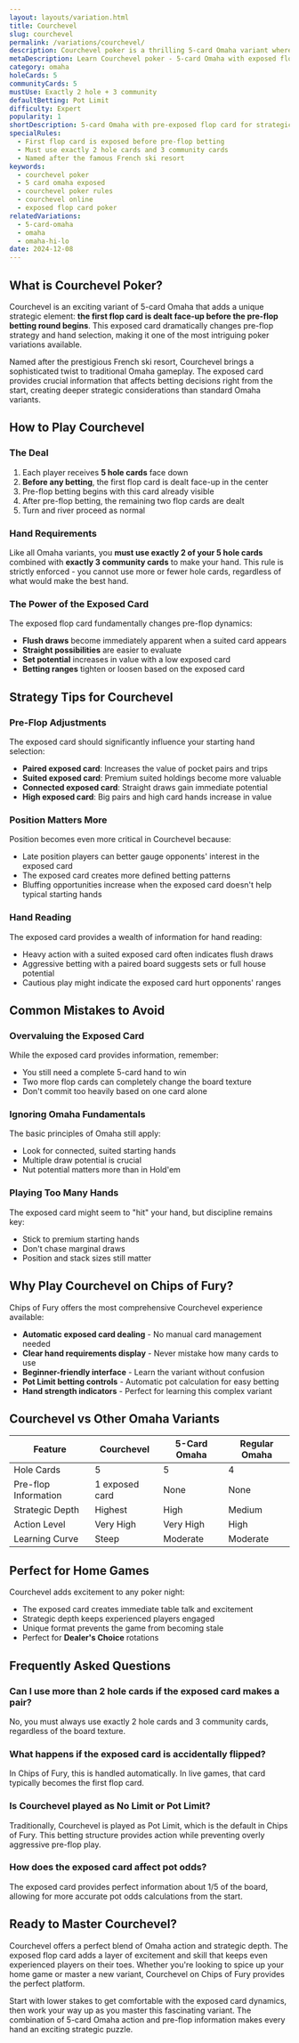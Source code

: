 ```yaml
---
layout: layouts/variation.html
title: Courchevel
slug: courchevel
permalink: /variations/courchevel/
description: Courchevel poker is a thrilling 5-card Omaha variant where the first flop card is exposed before pre-flop betting. This unique twist adds strategic depth to your poker game.
metaDescription: Learn Courchevel poker - 5-card Omaha with exposed flop card. Master this unique poker variant on Chips of Fury. Play free with friends online.
category: omaha
holeCards: 5
communityCards: 5
mustUse: Exactly 2 hole + 3 community
defaultBetting: Pot Limit
difficulty: Expert
popularity: 1
shortDescription: 5-card Omaha with pre-exposed flop card for strategic pre-flop decisions
specialRules:
  - First flop card is exposed before pre-flop betting
  - Must use exactly 2 hole cards and 3 community cards
  - Named after the famous French ski resort
keywords:
  - courchevel poker
  - 5 card omaha exposed
  - courchevel poker rules
  - courchevel online
  - exposed flop card poker
relatedVariations:
  - 5-card-omaha
  - omaha
  - omaha-hi-lo
date: 2024-12-08
---
```


## What is Courchevel Poker?

Courchevel is an exciting variant of 5-card Omaha that adds a unique strategic element: **the first flop card is dealt face-up before the pre-flop betting round begins**. This exposed card dramatically changes pre-flop strategy and hand selection, making it one of the most intriguing poker variations available.

Named after the prestigious French ski resort, Courchevel brings a sophisticated twist to traditional Omaha gameplay. The exposed card provides crucial information that affects betting decisions right from the start, creating deeper strategic considerations than standard Omaha variants.

## How to Play Courchevel

### The Deal

1. Each player receives **5 hole cards** face down
2. **Before any betting**, the first flop card is dealt face-up in the center
3. Pre-flop betting begins with this card already visible
4. After pre-flop betting, the remaining two flop cards are dealt
5. Turn and river proceed as normal

### Hand Requirements

Like all Omaha variants, you **must use exactly 2 of your 5 hole cards** combined with **exactly 3 community cards** to make your hand. This rule is strictly enforced - you cannot use more or fewer hole cards, regardless of what would make the best hand.

### The Power of the Exposed Card

The exposed flop card fundamentally changes pre-flop dynamics:
- **Flush draws** become immediately apparent when a suited card appears
- **Straight possibilities** are easier to evaluate
- **Set potential** increases in value with a low exposed card
- **Betting ranges** tighten or loosen based on the exposed card

## Strategy Tips for Courchevel

### Pre-Flop Adjustments

The exposed card should significantly influence your starting hand selection:

- **Paired exposed card**: Increases the value of pocket pairs and trips
- **Suited exposed card**: Premium suited holdings become more valuable
- **Connected exposed card**: Straight draws gain immediate potential
- **High exposed card**: Big pairs and high card hands increase in value

### Position Matters More

Position becomes even more critical in Courchevel because:
- Late position players can better gauge opponents' interest in the exposed card
- The exposed card creates more defined betting patterns
- Bluffing opportunities increase when the exposed card doesn't help typical starting hands

### Hand Reading

The exposed card provides a wealth of information for hand reading:
- Heavy action with a suited exposed card often indicates flush draws
- Aggressive betting with a paired board suggests sets or full house potential
- Cautious play might indicate the exposed card hurt opponents' ranges

## Common Mistakes to Avoid

### Overvaluing the Exposed Card

While the exposed card provides information, remember:
- You still need a complete 5-card hand to win
- Two more flop cards can completely change the board texture
- Don't commit too heavily based on one card alone

### Ignoring Omaha Fundamentals

The basic principles of Omaha still apply:
- Look for connected, suited starting hands
- Multiple draw potential is crucial
- Nut potential matters more than in Hold'em

### Playing Too Many Hands

The exposed card might seem to "hit" your hand, but discipline remains key:
- Stick to premium starting hands
- Don't chase marginal draws
- Position and stack sizes still matter

## Why Play Courchevel on Chips of Fury?

Chips of Fury offers the most comprehensive Courchevel experience available:

- **Automatic exposed card dealing** - No manual card management needed
- **Clear hand requirements display** - Never mistake how many cards to use
- **Beginner-friendly interface** - Learn the variant without confusion
- **Pot Limit betting controls** - Automatic pot calculation for easy betting
- **Hand strength indicators** - Perfect for learning this complex variant

## Courchevel vs Other Omaha Variants

| Feature | Courchevel | 5-Card Omaha | Regular Omaha |
|---------|------------|--------------|---------------|
| Hole Cards | 5 | 5 | 4 |
| Pre-flop Information | 1 exposed card | None | None |
| Strategic Depth | Highest | High | Medium |
| Action Level | Very High | Very High | High |
| Learning Curve | Steep | Moderate | Moderate |

## Perfect for Home Games

Courchevel adds excitement to any poker night:
- The exposed card creates immediate table talk and excitement
- Strategic depth keeps experienced players engaged
- Unique format prevents the game from becoming stale
- Perfect for **Dealer's Choice** rotations

## Frequently Asked Questions

### Can I use more than 2 hole cards if the exposed card makes a pair?
No, you must always use exactly 2 hole cards and 3 community cards, regardless of the board texture.

### What happens if the exposed card is accidentally flipped?
In Chips of Fury, this is handled automatically. In live games, that card typically becomes the first flop card.

### Is Courchevel played as No Limit or Pot Limit?
Traditionally, Courchevel is played as Pot Limit, which is the default in Chips of Fury. This betting structure provides action while preventing overly aggressive pre-flop play.

### How does the exposed card affect pot odds?
The exposed card provides perfect information about 1/5 of the board, allowing for more accurate pot odds calculations from the start.

## Ready to Master Courchevel?

Courchevel offers a perfect blend of Omaha action and strategic depth. The exposed flop card adds a layer of excitement and skill that keeps even experienced players on their toes. Whether you're looking to spice up your home game or master a new variant, Courchevel on Chips of Fury provides the perfect platform.

Start with lower stakes to get comfortable with the exposed card dynamics, then work your way up as you master this fascinating variant. The combination of 5-card Omaha action and pre-flop information makes every hand an exciting strategic puzzle.